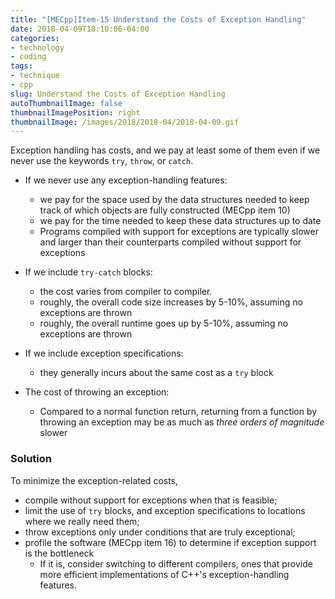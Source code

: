 ```yaml
---
title: "[MECpp]Item-15 Understand the Costs of Exception Handling"
date: 2018-04-09T18:10:06-04:00
categories:
- technology
- coding
tags:
- technique
- cpp
slug: Understand the Costs of Exception Handling
autoThumbnailImage: false
thumbnailImagePosition: right
thumbnailImage: /images/2018/2018-04/2018-04-09.gif
---
```


Exception handling has costs, and we pay at least some of them even if we never use the keywords `try`, `throw`, or `catch`.
<!--more-->

* If we never use any exception-handling features: 
    * we pay for the space used by the data structures needed to keep track of which objects are fully constructed (MECpp item 10)
    * we pay for the time needed to keep these data structures up to date
    * Programs compiled with support for exceptions are typically slower and larger than their counterparts compiled without support for exceptions

* If we include `try-catch` blocks:
    * the cost varies from compiler to compiler. 
    * roughly, the overall code size increases by 5-10%, assuming no exceptions are thrown
    * roughly, the overall runtime goes up by 5-10%, assuming no exceptions are thrown

* If we include exception specifications:
    * they generally incurs about the same cost as a `try` block

* The cost of throwing an exception:
    * Compared to a normal function return, returning from a function by throwing an exception may be as much as _three orders of magnitude_ slower

### Solution

To minimize the exception-related costs,

* compile without support for exceptions when that is feasible; 
* limit the use of `try` blocks, and exception specifications to locations where we really need them;
* throw exceptions only under conditions that are truly exceptional;
* profile the software (MECpp item 16) to determine if exception support is the bottleneck
    * If it is, consider switching to different compilers, ones that provide more efficient implementations of C++'s exception-handling features.
